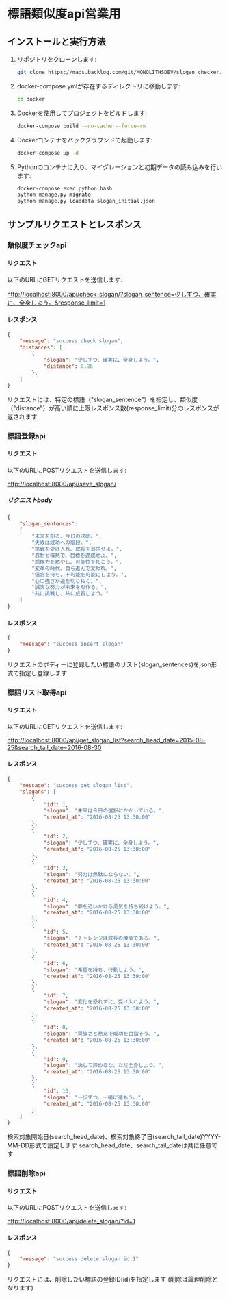 # 標語類似度api営業用

## インストールと実行方法

1. リポジトリをクローンします:

    ```bash
    git clone https://mads.backlog.com/git/MONOLITHSDEV/slogan_checker.git
    ```

2. docker-compose.ymlが存在するディレクトリに移動します:

    ```bash
    cd docker
    ```

3. Dockerを使用してプロジェクトをビルドします:

    ```bash
    docker-compose build --no-cache --force-rm
    ```

4. Dockerコンテナをバックグラウンドで起動します:

    ```bash
    docker-compose up -d
    ```

5. Pythonのコンテナに入り、マイグレーションと初期データの読み込みを行います:

    ```bash
    docker-compose exec python bash
    python manage.py migrate
    python manage.py loaddata slogan_initial.json
    ```

## サンプルリクエストとレスポンス

### 類似度チェックapi

#### リクエスト

以下のURLにGETリクエストを送信します:

<http://localhost:8000/api/check_slogan/?slogan_sentence=少しずつ、確実に、全身しよう。&response_limit=1>

#### レスポンス

```json
{
    "message": "success check slogan",
    "distances": [
        {
            "slogan": "少しずつ、確実に、全身しよう。",
            "distance": 0.96
        },
    ]
}
```

リクエストには、特定の標語（"slogan_sentence"）を指定し、類似度（"distance"）が高い順に上限レスポンス数(response_limit)分のレスポンスが返されます

### 標語登録api

#### リクエスト

以下のURLにPOSTリクエストを送信します:

<http://localhost:8000/api/save_slogan/>

##### リクエストbody

```json
{
    "slogan_sentences": 
    [
        "未来を創る、今日の決断。",
        "失敗は成功への階段。",
        "挑戦を受け入れ、成長を追求せよ。",
        "忍耐と情熱で、目標を達成せよ。",
        "想像力を燃やし、可能性を拓こう。",
        "変革の時代、自ら進んで変われ。",
        "信念を持ち、不可能を可能にしよう。",
        "心の強さが道を切り拓く。",
        "誠実な努力が未来を形作る。",
        "共に挑戦し、共に成長しよう。"
    ]
}
```

#### レスポンス

```json
{
    "message": "success insert slogan"
}
```

リクエストのボディーに登録したい標語のリスト(slogan_sentences)をjson形式で指定し登録します

### 標語リスト取得api

#### リクエスト

以下のURLにGETリクエストを送信します:

<http://localhost:8000/api/get_slogan_list?search_head_date=2015-08-25&search_tail_date=2016-08-30>

#### レスポンス

```json
{
    "message": "success get slogan list",
    "slogans": [
        {
            "id": 1,
            "slogan": "未来は今日の選択にかかっている。",
            "created_at": "2016-08-25 13:30:00"
        },
        {
            "id": 2,
            "slogan": "少しずつ、確実に、全身しよう。",
            "created_at": "2016-08-25 13:30:00"
        },
        {
            "id": 3,
            "slogan": "努力は無駄にならない。",
            "created_at": "2016-08-25 13:30:00"
        },
        {
            "id": 4,
            "slogan": "夢を追いかける勇気を持ち続けよう。",
            "created_at": "2016-08-25 13:30:00"
        },
        {
            "id": 5,
            "slogan": "チャレンジは成長の機会である。",
            "created_at": "2016-08-25 13:30:00"
        },
        {
            "id": 6,
            "slogan": "希望を持ち、行動しよう。",
            "created_at": "2016-08-25 13:30:00"
        },
        {
            "id": 7,
            "slogan": "変化を恐れずに、受け入れよう。",
            "created_at": "2016-08-25 13:30:00"
        },
        {
            "id": 8,
            "slogan": "賢故さと熱意で成功を目指そう。",
            "created_at": "2016-08-25 13:30:00"
        },
        {
            "id": 9,
            "slogan": "決して諦めるな、ただ全身しよう。",
            "created_at": "2016-08-25 13:30:00"
        },
        {
            "id": 10,
            "slogan": "一歩ずつ、一緒に進もう。",
            "created_at": "2016-08-25 13:30:00"
        }
    ]
}
```

検索対象開始日(search_head_date)、検索対象終了日(search_tail_date)YYYY-MM-DD形式で設定します
search_head_date、search_tail_dateは共に任意です

### 標語削除api

#### リクエスト

以下のURLにPOSTリクエストを送信します:

<http://localhost:8000/api/delete_slogan/?id=1>

#### レスポンス

```json
{
    "message": "success delete slogan id:1"
}
```

リクエストには、削除したい標語の登録ID(id)を指定します (削除は論理削除となります)
